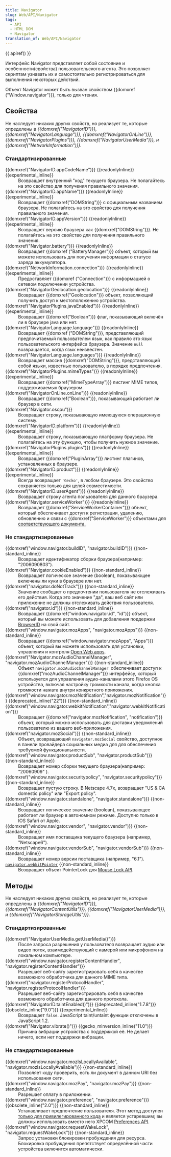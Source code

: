 ```yaml
---
title: Navigator
slug: Web/API/Navigator
tags:
  - API
  - HTML DOM
  - Navigator
translation_of: Web/API/Navigator
---
```

<p>{{ apiref() }}</p>

<p>Интерфейс Navigator представляет собой состояние и особенности(свойства) пользовательского агента. Это позволяет скриптам узнавать их и самостоятельно регистрироваться для выполнения некоторых действий.</p>

<p>Объект Navigator может быть вызван свойством {{domxref ("Window.navigator")}}, только для чтения.</p>

<h2 id="Свойства">Свойства</h2>

<p>Не наследует никаких других свойств, но реализует те, которые определены в <em>{{domxref("NavigatorID")}}, {{domxref("NavigatorLanguage")}}, {{domxref("NavigatorOnLine")}}, {{domxref("NavigatorPlugins")}}, {{domxref("NavigatorUserMedia")}}, и {{domxref("NetworkInformation")}}.</em></p>

<h3 id="Стандартизированные">Стандартизированные</h3>

<dl>
 <dt>{{domxref("NavigatorID.appCodeName")}} {{readonlyInline}}{{experimental_inline}}</dt>
 <dd>Возвращает внутренний "код" текущего браузера. Не полагайтесь на это свойство для получения правильного значения.</dd>
 <dt>{{domxref("NavigatorID.appName")}} {{readonlyInline}}{{experimental_inline}}</dt>
 <dd>Возвращает {{domxref("DOMString")}} с официальным названием браузера. Не полагайтесь на это свойство для получения правильного значения.</dd>
 <dt>{{domxref("NavigatorID.appVersion")}} {{readonlyInline}}{{experimental_inline}}</dt>
 <dd>Возвращает версию браузера как {{domxref("DOMString")}}. Не полагайтесь на это свойство для получения правильного значения.</dd>
 <dt>{{domxref("Navigator.battery")}} {{readonlyInline}}</dt>
 <dd>Возвращает {{domxref ("BatteryManager")}} объект, который вы можете использовать для получения информации о статусе заряда аккумулятора.</dd>
 <dt>{{domxref("NetworkInformation.connection")}} {{readonlyInline}}{{experimental_inline}}</dt>
 <dd>Предоставляет {{domxref ("Connection")}} с информацией о сетевом подключении устройства.</dd>
 <dt>{{domxref("NavigatorGeolocation.geolocation")}} {{readonlyInline}}</dt>
 <dd>Возвращает {{domxref("Geolocation")}} объект, позволяющий получить доступ к местоположению устройства.</dd>
 <dt>{{domxref("NavigatorPlugins.javaEnabled")}} {{readonlyInline}}{{experimental_inline}}</dt>
 <dd>Возвращает {{domxref("Boolean")}} флаг, показывающий включён ли в браузере java или нет.</dd>
 <dt>{{domxref("NavigatorLanguage.language")}} {{readonlyInline}}</dt>
 <dd>Возвращает {{domxref ("DOMString")}}, представляющий предпочитаемый пользователем язык, как правило это язык пользовательского интерфейса браузера. Значение <code>null</code> возвращается, когда язык неизвестен.</dd>
 <dt>{{domxref("NavigatorLanguage.languages")}} {{readonlyInline}}</dt>
 <dd>Возвращает массив {{domxref("DOMString")}}, представляющий собой языки, известные пользователю, в порядке предпочтения.</dd>
 <dt>{{domxref("NavigatorPlugins.mimeTypes")}} {{readonlyInline}}{{experimental_inline}}</dt>
 <dd>Возвращает {{domxref("MimeTypeArray")}} листинг MIME типов, поддерживаемых браузером.</dd>
 <dt>{{domxref("NavigatorOnLine.onLine")}} {{readonlyInline}}</dt>
 <dd>Возвращает {{domxref("Boolean")}}, показывающий работает ли браузер в сети.</dd>
 <dt>{{domxref("Navigator.oscpu")}}</dt>
 <dd>Возвращает строку, показывающую имеющуюся операционную систему.</dd>
 <dt>{{domxref("NavigatorID.platform")}} {{readonlyInline}}{{experimental_inline}}</dt>
 <dd>Возвращает строку, показывающую платформу браузера. Не полагайтесь на эту функцию, чтобы получить нужное значение.</dd>
 <dt>{{domxref("NavigatorPlugins.plugins")}} {{readonlyInline}}{{experimental_inline}}</dt>
 <dd>Возвращает {{domxref("PluginArray")}} листинг плагинов, установленных в браузере.</dd>
 <dt>{{domxref("NavigatorID.product")}} {{readonlyInline}} {{experimental_inline}}</dt>
 <dd>Всегда возвращает <code>'Gecko'</code>, в любом браузере. Это свойство сохраняется только для целей совместимости.</dd>
 <dt>{{domxref("NavigatorID.userAgent")}} {{readonlyInline}}</dt>
 <dd>Возвращает строку агента пользователя для данного браузера.</dd>
 <dt>{{domxref("Navigator.serviceWorker")}} {{readonlyInline}}</dt>
 <dd>Возвращает {{domxref("ServiceWorkerContainer")}} объект, который обеспечивает доступ к регистрации, удалению, обновлению и связи с {{domxref("ServiceWorker")}} объектами для <a href="https://html.spec.whatwg.org/multipage/browsers.html#concept-document-window">соответствующего документа.</a></dd>
</dl>

<h3 id="Methods">Не стандартизированные</h3>

<dl>
 <dt>{{domxref("window.navigator.buildID", "navigator.buildID")}} {{non-standard_inline}}</dt>
 <dd>Возвращает идентификатор сборки браузера(например: "2006090803").</dd>
 <dt>{{domxref("Navigator.cookieEnabled")}} {{non-standard_inline}}</dt>
 <dd>Возвращает логическое значение (boolean), показывающее включены ли куки в браузере или нет.</dd>
 <dt>{{domxref("navigator.doNotTrack")}} {{non-standard_inline}}</dt>
 <dd>Значение сообщает о предпочтении пользователя не отслеживать его действия. Когда это значение "да", ваш веб сайт или приложение не должны отслеживать действия пользователя.</dd>
 <dt>{{domxref("navigator.id")}} {{non-standard_inline}}</dt>
 <dd>Возвращает {{domxref("window.navigator.id", "id")}} объект, который вы можете использовать для добавления поддержки <a href="/en-US/docs/BrowserID" title="BrowserID">BrowserID</a> на свой сайт.</dd>
 <dt>{{domxref("window.navigator.mozApps", "navigator.mozApps")}} {{non-standard_inline}}</dt>
 <dd>Возвращает {{domxref("window.navigator.mozApps", "Apps")}} объект,  который вы можете использовать для установки, управления и контроля <a href="/Open_Web_Apps" title="Open Web apps">Open Web apps</a>.</dd>
 <dt>{{domxref("Navigator.mozAudioChannelManager", "navigator.mozAudioChannelManager")}} {{non-standard_inline}}</dt>
 <dd>Объект <code>navigator.mozAudioChannelManager </code>обеспечивает доступ к {{domxref("mozAudioChannelManager")}} интерфейсу, который используется для управления аудио-каналами этого Firefox OS устройства, включая настройку громкости канала, когда кнопка громкости нажата внутри конкретного приложения.</dd>
 <dt>{{domxref("window.navigator.mozNotification","navigator.mozNotification")}} {{deprecated_inline("22")}} {{non-standard_inline}}<br>
 {{domxref("window.navigator.webkitNotification","navigator.webkitNotification")}}</dt>
 <dd>Возвращает {{domxref("navigator.mozNotification", "notification")}} объект, который можно использовать для доставки уведомлений пользователю из вашего веб-приложения.</dd>
 <dt>{{domxref("navigator.mozSocial")}} {{non-standard_inline}}</dt>
 <dd>Объект, возвращающий <code>navigator.mozSocial</code> свойство, доступное в панели провайдера социальных медиа для для обеспечения требуемой функциональности.</dd>
 <dt>{{domxref("window.navigator.productSub", "navigator.productSub")}} {{non-standard_inline}}</dt>
 <dd>Возвращает номер сборки текущего браузера(например: "20060909" ).</dd>
 <dt>{{domxref("window.navigator.securitypolicy", "navigator.securitypolicy")}} {{non-standard_inline}}</dt>
 <dd>Возвращает пустую строку. В Netscape 4.7x, возвращает "US &amp; CA domestic policy" или "Export policy".</dd>
 <dt>{{domxref("window.navigator.standalone", "navigator.standalone")}} {{non-standard_inline}}</dt>
 <dd>Возвращает логическое значение (boolean), показывающее работает ли браузер в автономном режиме. Доступно только в IOS Safari от Apple.</dd>
 <dt>{{domxref("window.navigator.vendor", "navigator.vendor")}} {{non-standard_inline}}</dt>
 <dd>Возвращает имя поставщика текущего браузера (например, "Netscape6").</dd>
 <dt>{{domxref("window.navigator.vendorSub", "navigator.vendorSub")}} {{non-standard_inline}}</dt>
 <dd>Возвращает номер версии поставщика (например, "6.1").</dd>
 <dt><a href="/en-US/docs/API/Pointer_Lock_API" title="Mouse Lock API"><code>navigator.webkitPointer</code></a> {{non-standard_inline}}</dt>
 <dd>Возвращает объект PointerLock для <a href="/en-US/docs/API/Pointer_Lock_API" title="Mouse Lock API">Mouse Lock API</a>.</dd>
</dl>

<h2 id="Methods">Методы</h2>

<p>Не наследует никаких других свойств, но реализует те, которые определены в <em>{{domxref("NavigatorID")}}, {{domxref("NavigatorContentUtils")}}, <em>{{domxref("NavigatorUserMedia")}}, и</em> {{domxref("NavigatorStorageUtils")}}.</em></p>

<h3 id="Стандартизированные_2">Стандартизированные</h3>

<dl>
 <dt>{{domxref("NavigatorUserMedia.getUserMedia()")}}</dt>
 <dd>После запроса разрешения у пользователя возвращает аудио или видео поток, взаимодействующий с камерой или микрофоном на локальном компьютере.</dd>
 <dt>{{domxref("window.navigator.registerContentHandler", "navigator.registerContentHandler")}}</dt>
 <dd>Разрешает веб-сайту зарегистрировать себя в качестве возможного обработчика для данного MIME типа.</dd>
 <dt>{{domxref("navigator.registerProtocolHandler", "navigator.registerProtocolHandler")}}</dt>
 <dd>Разрешает веб-сайту зарегистрировать себя в качестве возможного обработчика для данного протокола.</dd>
 <dt>{{domxref("NavigatorID.taintEnabled()")}} {{deprecated_inline("1.7.8")}} {{obsolete_inline("9.0")}} {{experimental_inline}}</dt>
 <dd>Возвращает <code>false</code>. JavaScript taint/untaint функции отключены в JavaScript 1.2.</dd>
 <dt>{{domxref("Navigator.vibrate()")}} {{gecko_minversion_inline("11.0")}}</dt>
 <dd>Причина вибрации устройства с поддержкой её. Не делает ничего, если нет поддержки вибрации.</dd>
</dl>

<h3 id="Specification">Не стандартизированные</h3>

<dl>
 <dt>{{domxref("window.navigator.mozIsLocallyAvailable", "navigator.mozIsLocallyAvailable")}} {{non-standard_inline}}</dt>
 <dd>Позволяет коду проверить, есть ли документ в данном URI без использования сети.</dd>
 <dt>{{domxref("window.navigator.mozPay", "navigator.mozPay")}} {{non-standard_inline}}</dt>
 <dd>Разрешает оплату в приложении.</dd>
 <dt>{{domxref("window.navigator.preference", "navigator.preference")}} {{obsolete_inline("2.0")}} {{non-standard_inline}}</dt>
 <dd>Устанавливает предпочтение пользователя. Этот метод доступен <a href="http://www.faqts.com/knowledge_base/view.phtml/aid/1608/fid/125/lang/en">только для привилегированного кода</a> и является устаревшим; вы должны использовать вместо него XPCOM <a href="/en-US/docs/Preferences_API" title="Preferences_API">Preferences API</a>.</dd>
 <dt>{{domxref("window.navigator.requestWakeLock", "navigator.requestWakeLock")}} {{non-standard_inline}}</dt>
 <dd>Запрос установки блокировки пробуждения для ресурса. Блокировка пробуждения препятствует определённой части устройства включится автоматически.</dd>
</dl>
